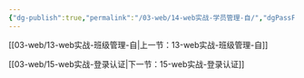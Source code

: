 ```yaml
---
{"dg-publish":true,"permalink":"/03-web/14-web实战-学员管理-自/","dgPassFrontmatter":true}
---
```




[[03-web/13-web实战-班级管理-自\|上一节：13-web实战-班级管理-自]]

[[03-web/15-web实战-登录认证\|下一节：15-web实战-登录认证]]